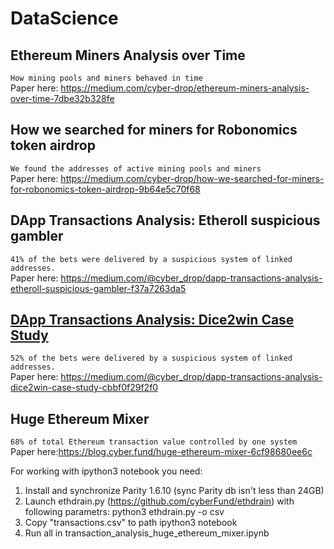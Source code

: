 # DataScience

## Ethereum Miners Analysis over Time  
`How mining pools and miners behaved in time`  
Paper here: https://medium.com/cyber-drop/ethereum-miners-analysis-over-time-7dbe32b328fe  

## How we searched for miners for Robonomics token airdrop  
`We found the addresses of active mining pools and miners`  
Paper here: https://medium.com/cyber-drop/how-we-searched-for-miners-for-robonomics-token-airdrop-9b64e5c70f68  

## DApp Transactions Analysis: Etheroll suspicious gambler  
`41% of the bets were delivered by a suspicious system of linked addresses.`  
Paper here: https://medium.com/@cyber_drop/dapp-transactions-analysis-etheroll-suspicious-gambler-f37a7263da5  

## [DApp Transactions Analysis: Dice2win Case Study](https://github.com/cyber-drop/DataScience/blob/master/dice2win/dice2win.md)  
`52% of the bets were delivered by a suspicious system of linked addresses.`  
Paper here: https://medium.com/@cyber_drop/dapp-transactions-analysis-dice2win-case-study-cbbf0f29f2f0  

## Huge Ethereum Mixer  
`68% of total Ethereum transaction value controlled by one system`  
Paper here:https://blog.cyber.fund/huge-ethereum-mixer-6cf98680ee6c  

For working with ipython3 notebook you need:
1. Install and synchronize Parity 1.6.10 (sync Parity db isn't less than 24GB)
2. Launch ethdrain.py (https://github.com/cyberFund/ethdrain) with following parametrs:
    python3 ethdrain.py -o csv
3. Copy "transactions.csv" to path ipython3 notebook
4. Run all in transaction_analysis_huge_ethereum_mixer.ipynb
